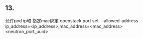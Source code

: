 ## 13.
允许pod ip和 指定mac绑定
openstack port set --allowed-address \
  ip_address=<ip_address>,mac_address=<mac_address> <neutron_port_uuid>

